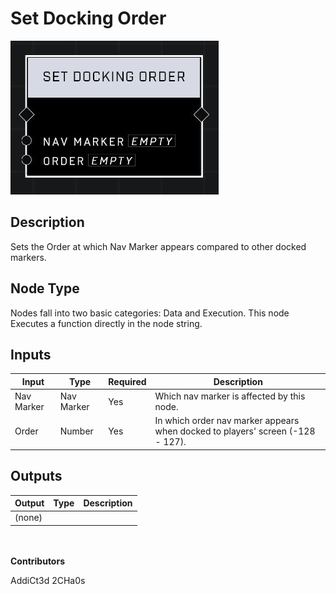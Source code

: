 # Set Docking Order
![](../../../.gitbook/assets/set-docking-order.JPG)
## Description
Sets the Order at which Nav Marker appears compared to other docked markers.

## Node Type
Nodes fall into two basic categories: Data and Execution. This node Executes a function directly in the node string.

## Inputs
| Input | Type | Required | Description |
|------------------|------------------|----------|--------------------------------------------------------------|
| Nav Marker | Nav Marker | Yes | Which nav marker is affected by this node. |
| Order | Number | Yes | In which order nav marker appears when docked to players' screen (-128 - 127). |

## Outputs
| Output | Type | Description |
|------------------|------------------|--------------------------------------------------------------|
| (none) | | |

\
\
**Contributors**

AddiCt3d 2CHa0s
